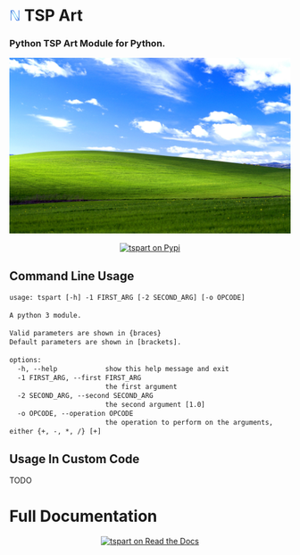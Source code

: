 # <img src="src/tspart/resources/icon.png" height="20px" alt=""/> TSP Art
### Python TSP Art Module for Python.

<p align="center"><img src="docs/example.jpg" width="800px" alt="Example image"/></p>

<p align="center"><a href="https://pypi.org/project/tspart/"><img src="https://pypi.org/static/images/logo-large.9f732b5f.svg" width="200px" alt="tspart on Pypi"></a></p>

## Command Line Usage
```
usage: tspart [-h] -1 FIRST_ARG [-2 SECOND_ARG] [-o OPCODE]

A python 3 module.

Valid parameters are shown in {braces}
Default parameters are shown in [brackets].

options:
  -h, --help            show this help message and exit
  -1 FIRST_ARG, --first FIRST_ARG
                        the first argument
  -2 SECOND_ARG, --second SECOND_ARG
                        the second argument [1.0]
  -o OPCODE, --operation OPCODE
                        the operation to perform on the arguments, either {+, -, *, /} [+]
```

## Usage In Custom Code
TODO

# Full Documentation
<p align="center"><a href="https://tspart.readthedocs.io/en/latest/index.html"><img src="https://brand-guidelines.readthedocs.org/_images/logo-wordmark-vertical-dark.png" width="300px" alt="tspart on Read the Docs"></a></p>
